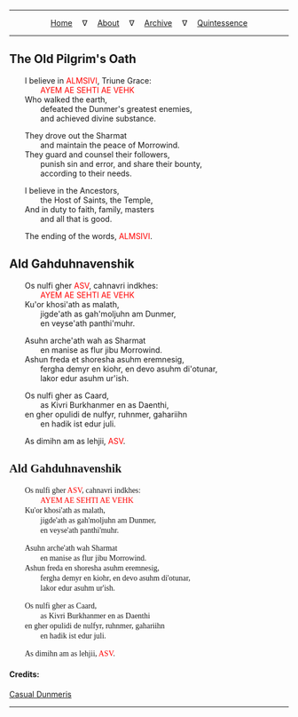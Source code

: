 
---

<!--- Local CSS Font Loading -->

<style>
@font-face {
    font-family: HayghinDaedric;
    src: url('../../../assets/fonts/ttf/HayghinDaedric.ttf') format('truetype');
    font-weight: medium;
    font-style: normal;
}
</style>

<!--- Jekyll Page Links -->

<center>
<a href="../../../index.html">Home</a>
&emsp;&nabla;&emsp;
<a href="../about.html">About</a>
&emsp;&nabla;&emsp;
<a href="../index.html">Archive</a>
&emsp;&nabla;&emsp;
<a href="../../quintessence/index.html">Quintessence</a>
</center>

<!--- Markdown Body Below: -->

---

## The Old Pilgrim's Oath

&emsp;&emsp;I believe in <span style="color:red">ALMSIVI</span>, Triune Grace:\
&emsp;&emsp;&emsp;&emsp;<span style="color:red">AYEM AE SEHTI AE VEHK</span>\
&emsp;&emsp;Who walked the earth,\
&emsp;&emsp;&emsp;&emsp;defeated the Dunmer's greatest enemies,\
&emsp;&emsp;&emsp;&emsp;and achieved divine substance.

&emsp;&emsp;They drove out the Sharmat\
&emsp;&emsp;&emsp;&emsp;and maintain the peace of Morrowind.\
&emsp;&emsp;They guard and counsel their followers,\
&emsp;&emsp;&emsp;&emsp;punish sin and error, and share their bounty,\
&emsp;&emsp;&emsp;&emsp;according to their needs.

&emsp;&emsp;I believe in the Ancestors,\
&emsp;&emsp;&emsp;&emsp;the Host of Saints, the Temple,\
&emsp;&emsp;And in duty to faith, family, masters\
&emsp;&emsp;&emsp;&emsp;and all that is good.

&emsp;&emsp;The ending of the words, <span style="color:red">ALMSIVI</span>.

## Ald Gahduhnavenshik

&emsp;&emsp;Os nulfi gher <span style="color:red">ASV</span>, cahnavri indkhes:\
&emsp;&emsp;&emsp;&emsp;<span style="color:red">AYEM AE SEHTI AE VEHK</span>\
&emsp;&emsp;Ku'or khosi'ath as malath,\
&emsp;&emsp;&emsp;&emsp;jigde'ath as gah'moljuhn am Dunmer,\
&emsp;&emsp;&emsp;&emsp;en veyse'ath panthi'muhr.

&emsp;&emsp;Asuhn arche'ath wah as Sharmat\
&emsp;&emsp;&emsp;&emsp;en manise as flur jibu Morrowind.\
&emsp;&emsp;Ashun freda et shoresha asuhm eremnesig,\
&emsp;&emsp;&emsp;&emsp;fergha demyr en kiohr, en devo asuhm di'otunar,\
&emsp;&emsp;&emsp;&emsp;lakor edur asuhm ur'ish.

&emsp;&emsp;Os nulfi gher as Caard,\
&emsp;&emsp;&emsp;&emsp;as Kivri Burkhanmer en as Daenthi,\
&emsp;&emsp;en gher opulidi de nulfyr, ruhnmer, gahariihn\
&emsp;&emsp;&emsp;&emsp;en hadik ist edur juli.

&emsp;&emsp;As dimihn am as lehjii, <span style="color:red">ASV</span>.

## <span style="font-family:HayghinDaedric">Ald Gahduhnavenshik</Span>

&emsp;&emsp;<span style="font-family:HayghinDaedric">Os nulfi gher <span style="color:red">ASV</span>, cahnavri indkhes:</span>\
&emsp;&emsp;&emsp;&emsp;<span style="font-family:HayghinDaedric;color:red">AYEM AE SEHTI AE VEHK</span>\
&emsp;&emsp;<span style="font-family:HayghinDaedric">Ku'or khosi'ath as malath,</Span>\
&emsp;&emsp;&emsp;&emsp;<span style="font-family:HayghinDaedric">jigde'ath as gah'moljuhn am Dunmer,</span>\
&emsp;&emsp;&emsp;&emsp;<span style="font-family:HayghinDaedric">en veyse'ath panthi'muhr.</span>

&emsp;&emsp;<span style="font-family:HayghinDaedric">Asuhn arche'ath wah Sharmat</span>\
&emsp;&emsp;&emsp;&emsp;<span style="font-family:HayghinDaedric">en manise as flur jibu Morrowind.</span>\
&emsp;&emsp;<span style="font-family:HayghinDaedric">Ashun freda en shoresha asuhm eremnesig,</span>\
&emsp;&emsp;&emsp;&emsp;<span style="font-family:HayghinDaedric">fergha demyr en kiohr, en devo asuhm di'otunar,</span>\
&emsp;&emsp;&emsp;&emsp;<span style="font-family:HayghinDaedric">lakor edur asuhm ur'ish.</span>

&emsp;&emsp;<span style="font-family:HayghinDaedric">Os nulfi gher as Caard,</span>\
&emsp;&emsp;&emsp;&emsp;<span style="font-family:HayghinDaedric">as Kivri Burkhanmer en as Daenthi</span>\
&emsp;&emsp;<span style="font-family:HayghinDaedric">en gher opulidi de nulfyr, ruhnmer, gahariihn</span>\
&emsp;&emsp;&emsp;&emsp;<span style="font-family:HayghinDaedric">en hadik ist edur juli.</span>

&emsp;&emsp;<span style="font-family:HayghinDaedric">As dimihn am as lehjii, <span style="color:red">ASV</span>.</span>

#### Credits:

[Casual Dunmeris][1]

[1]: https://casualscrolls.fandom.com/wiki/Dunmeri_language

---
